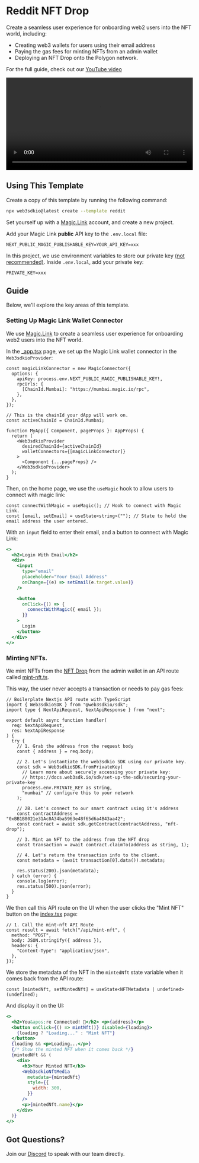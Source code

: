 # Reddit NFT Drop

Create a seamless user experience for onboarding web2 users into the NFT world, including:

- Creating web3 wallets for users using their email address
- Paying the gas fees for minting NFTs from an admin wallet
- Deploying an NFT Drop onto the Polygon network.

For the full guide, check out our [YouTube video](https://www.youtube.com/watch?v=Qotu4HH7BZ4)

<video src='https://www.youtube.com/watch?v=Qotu4HH7BZ4' width='100%' height='250' controls preload></video>

## Using This Template

Create a copy of this template by running the following command:

```bash
npx web3sdkio@latest create --template reddit
```

Set yourself up with a [Magic.Link](https://magic.link/) account, and create a new project.

Add your Magic Link **public** API key to the `.env.local` file:

```text
NEXT_PUBLIC_MAGIC_PUBLISHABLE_KEY=YOUR_API_KEY=xxx
```

In this project, we use environment variables to store our private key [(not recommended)](https://docs.web3sdk.io/sdk/set-up-the-sdk/securing-your-private-key).
Inside `.env.local`, add your private key:

```text
PRIVATE_KEY=xxx
```

## Guide

Below, we'll explore the key areas of this template.

### Setting Up Magic Link Wallet Connector

We use [Magic.Link](https://magic.link/) to create a seamless user experience for onboarding web2 users into the NFT world.

In the [\_app.tsx](/pages/_app.tsx) page, we set up the Magic Link wallet connector in the `Web3sdkioProvider`:

```tsx
const magicLinkConnector = new MagicConnector({
  options: {
    apiKey: process.env.NEXT_PUBLIC_MAGIC_PUBLISHABLE_KEY!,
    rpcUrls: {
      [ChainId.Mumbai]: "https://mumbai.magic.io/rpc",
    },
  },
});

// This is the chainId your dApp will work on.
const activeChainId = ChainId.Mumbai;

function MyApp({ Component, pageProps }: AppProps) {
  return (
    <Web3sdkioProvider
      desiredChainId={activeChainId}
      walletConnectors={[magicLinkConnector]}
    >
      <Component {...pageProps} />
    </Web3sdkioProvider>
  );
}
```

Then, on the home page, we use the `useMagic` hook to allow users to connect with magic link:

```tsx
const connectWithMagic = useMagic(); // Hook to connect with Magic Link.
const [email, setEmail] = useState<string>(""); // State to hold the email address the user entered.
```

With an `input` field to enter their email, and a button to connect with Magic Link:

```jsx
<>
  <h2>Login With Email</h2>
  <div>
    <input
      type="email"
      placeholder="Your Email Address"
      onChange={(e) => setEmail(e.target.value)}
    />

    <button
      onClick={() => {
        connectWithMagic({ email });
      }}
    >
      Login
    </button>
  </div>
</>
```

### Minting NFTs.

We mint NFTs from the [NFT Drop](https://docs.web3sdk.io/pre-built-contracts/nft-drop) from the admin wallet in an API route called [mint-nft.ts](/pages/api/mint-nft.ts).

This way, the user never accepts a transaction or needs to pay gas fees:

```tsx
// Boilerplate Nextjs API route with TypeScript
import { Web3sdkioSDK } from "@web3sdkio/sdk";
import type { NextApiRequest, NextApiResponse } from "next";

export default async function handler(
  req: NextApiRequest,
  res: NextApiResponse
) {
  try {
    // 1. Grab the address from the request body
    const { address } = req.body;

    // 2. Let's instantiate the web3sdkio SDK using our private key.
    const sdk = Web3sdkioSDK.fromPrivateKey(
      // Learn more about securely accessing your private key:
      // https://docs.web3sdk.io/sdk/set-up-the-sdk/securing-your-private-key
      process.env.PRIVATE_KEY as string,
      "mumbai" // configure this to your network
    );

    // 2B. Let's connect to our smart contract using it's address
    const contractAddress = "0xBB1B8021e31Ac8A34ba5963e48f65d6a4B43aa42";
    const contract = await sdk.getContract(contractAddress, "nft-drop");

    // 3. Mint an NFT to the address from the NFT drop
    const transaction = await contract.claimTo(address as string, 1);

    // 4. Let's return the transaction info to the client.
    const metadata = (await transaction[0].data()).metadata;

    res.status(200).json(metadata);
  } catch (error) {
    console.log(error);
    res.status(500).json(error);
  }
}
```

We then call this API route on the UI when the user clicks the "Mint NFT" button on the [index.tsx](/pages/index.tsx) page:

```tsx
// 1. Call the mint-nft API Route
const result = await fetch("/api/mint-nft", {
  method: "POST",
  body: JSON.stringify({ address }),
  headers: {
    "Content-Type": "application/json",
  },
});
```

We store the metadata of the NFT in the `mintedNft` state variable when it comes back from the API route:

```tsx
const [mintedNft, setMintedNft] = useState<NFTMetadata | undefined>(undefined);
```

And display it on the UI:

```jsx
<>
  <h2>You&apos;re Connected! 👋</h2> <p>{address}</p>
  <button onClick={() => mintNft()} disabled={loading}>
    {loading ? "Loading..." : "Mint NFT"}
  </button>
  {loading && <p>Loading...</p>}
  {/* Show the minted NFT when it comes back */}
  {mintedNft && (
    <div>
      <h3>Your Minted NFT</h3>
      <Web3sdkioNftMedia
        metadata={mintedNft}
        style={{
          width: 300,
        }}
      />
      <p>{mintedNft.name}</p>
    </div>
  )}
</>
```

## Got Questions?

Join our [Discord](https://discord.com/invite/web3sdkio) to speak with our team directly.
